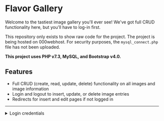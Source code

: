 # Flavor Gallery
Welcome to the tastiest image gallery you'll ever see! We've got full CRUD functionality here, but you'll have to log-in first.


This repository only exists to show raw code for the project. The project is being hosted on 000webhost. For security purposes, the `mysql_connect.php` file has not been uploaded.


**This project uses PHP v7.3, MySQL, and Bootstrap v4.0.**


## Features
* Full CRUD (create, read, update, delete) functionality on all images and image information
* Login and logout to insert, update, or delete image entries
* Redirects for insert and edit pages if not logged in

---

<details>
<summary>Login credentials</summary>
<br>
username: *galleryadmin*

password: *securepw*
</details>

